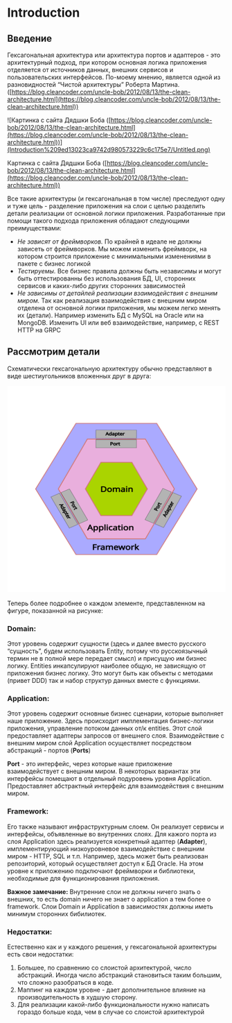 # Introduction

## Введение

Гексагональная архитектура или архитектура портов и адаптеров - это архитектурный подход, при котором основная логика приложения отделяется от источников данных, внешних сервисов и пользовательских интерфейсов. По-моему мнению, является одной из разновидностей “Чистой архитектуры” Роберта Мартина. ([https://blog.cleancoder.com/uncle-bob/2012/08/13/the-clean-architecture.html](https://blog.cleancoder.com/uncle-bob/2012/08/13/the-clean-architecture.html))

![Картинка с сайта Дядшки Боба ([https://blog.cleancoder.com/uncle-bob/2012/08/13/the-clean-architecture.html](https://blog.cleancoder.com/uncle-bob/2012/08/13/the-clean-architecture.html))](Introduction%209ed13023ca9742d980573229c6c175e7/Untitled.png)

Картинка с сайта Дядшки Боба ([https://blog.cleancoder.com/uncle-bob/2012/08/13/the-clean-architecture.html](https://blog.cleancoder.com/uncle-bob/2012/08/13/the-clean-architecture.html))

Все такие архитектуры (и гексагональная в том числе) преследуют одну и туже цель - разделение приложения на слои с целью разделить детали реализации от основной логики приложения. Разработанные при помощи такого подхода приложения обладают следующими преимуществами: 

- *Не зависят от фреймворков.*  По крайней в идеале не должны зависеть от фреймворков. Мы можем изменить фреймворк, на котором строится приложение с минимальными изменениями в пакете с бизнес логикой
- *Тестируемы.* Все бизнес правила должны быть независимы и могут быть оттестированны без использования БД, UI, сторонних сервисов и каких-либо других сторонних зависимостей
- *Не зависимы от детайлей реализации взаимодействия с внешним миром.* Так как реализация взаимодействия с внешним миром отделена от основной логики приложения, мы можем легко менять их (детали). Например изменить БД с MySQL на Oracle или на MongoDB. Изменить UI или веб взаимодействие, например, с REST HTTP на GRPC

## Рассмотрим детали

Схематически гексагональную архитектуру обычно представляют в виде шестиугольников вложенных друг в друга:

![hexagonal-architecture(exp).svg](Introduction%209ed13023ca9742d980573229c6c175e7/hexagonal-architecture(exp).svg)

Теперь более подробнее о каждом элементе, представленном на фигуре, показанной на рисунке:

### Domain:

Этот уровень содержит сущности (здесь и далее вместо русcкого “сущность”, будем использовать Entity, потому что русскоязычный термин не в полной мере передает смысл) и присущую им бизнес логику. Entities инкапсулируют наиболее общую, не зависящую от приложения бизнес логику. Это могут быть как объекты с методами (привет DDD) так и набор структур данных вместе с функциями.   

### Application:

Этот уровень содержит основные бизнес сценарии, которые выполняет наше приложение. Здесь происходит имплементация бизнес-логики приложения, управление потоком данных от/к entities. Этот слой предоставляет адаптеры запросов от внешнего слоя. Взаимодействие с внешним миром слой Application осуществляет посредством абстракций - портов (**Ports**)

**Port** - это интерфейс, через которые наше приложение взаимодействует с внешним миром. В некоторых вариантах эти интерфейсы помещают в отдельный подуровень уровня Application. Предоставляет абстрактный интерфейс для взаимодействия с внешним миром.

### Framework:

Его также называют инфраструктурным слоем. Он реализует сервисы и интерфейсы, объявленные во внутренних слоях. Для кажого порта из слоя Application здесь реализуется конкретный адаптер (**Adapter**), имплементирующий низкоуровневое взаимодействие с внешним миром - HTTP, SQL и т.п. Например, здесь может быть реализован репозиторий, который осуществляет доступ к БД Oracle.  На этом уровне к приложению подключают фреймворки и библиотеки, необходимые для функционирования приложения.

**Важное замечание:** Внутренние слои не должны ничего знать о внешних, то есть domain ничего не знает о application а тем более о framework. Слои Domain и Application в зависимостях должны иметь минимум сторонних бибилиотек.

### Недостатки:

Естественно как и у каждого решения, у гексагональной архитектуры есть свои недостатки:

1. Большее, по сравнению со слоистой архитектурой, число абстракций. Иногда число абстракций становиться таким большим, что сложно разобраться в коде.
2. Маппинг на каждом уровне - дает дополнительное влияние на производительность в худшую сторону.
3. Для реализации какой-либо функциональности нужно написать гораздо больше кода, чем в случае со слоистой архитектурой